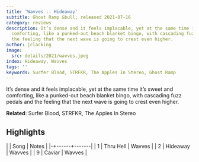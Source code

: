 ```yaml
---
title: 'Wavves :: Hideaway'
subtitle: Ghost Ramp &bull; released 2021-07-16
category: reviews
description: It’s dense and it feels implacable, yet at the same time it’s sweet and
  comforting, like a punked-out beach blanket bingo, with cascading fuzz pedals and
  the feeling that the next wave is going to crest even higher.
author: jclacking
image:
  src: details/2021/wavves.jpeg
index: Hideaway, Wavves
tags: ''
keywords: Surfer Blood, STRFKR, The Apples In Stereo, Ghost Ramp
---
```

It’s dense and it feels implacable, yet at the same time it’s sweet and comforting, like a punked-out beach blanket bingo, with cascading fuzz pedals and the feeling that the next wave is going to crest even higher.<!--more-->

**Related**: Surfer Blood, STRFKR, The Apples In Stereo

## Highlights

| | Song | Notes |
|-+------+-------|
| 1 | Thru Hell | Wavves |
| 2 | Hideaway | Wavves |
| 9 | Caviar | Wavves |

